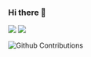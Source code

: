 ### Hi there 👋
<p>
  <img src="https://github-readme-stats.vercel.app/api?username=larsverp&show_icons=true&include_all_commits=true&count_private=true&theme=dark">
  <img src="https://github-readme-stats.vercel.app/api/top-langs/?username=larsverp&count_private=true&layout=compact%22%3E&theme=dark">
</p>
  
![Github Contributions](https://github-readme-streak-stats.herokuapp.com/?user=larsverp&hide_border=true&theme=dark)


<!--
**larsverp/larsverp** is a ✨ _special_ ✨ repository because its `README.md` (this file) appears on your GitHub profile.

Here are some ideas to get you started:

- 🔭 I’m currently working on ...
- 🌱 I’m currently learning ...
- 👯 I’m looking to collaborate on ...
- 🤔 I’m looking for help with ...
- 💬 Ask me about ...
- 📫 How to reach me: ...
- 😄 Pronouns: ...
- ⚡ Fun fact: ...
-->
